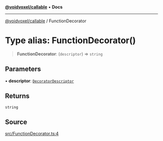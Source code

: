 [**@voidvoxel/callable**](../README.md) • **Docs**

***

[@voidvoxel/callable](../globals.md) / FunctionDecorator

# Type alias: FunctionDecorator()

> **FunctionDecorator**: (`descriptor`) => `string`

## Parameters

• **descriptor**: [`DecoratorDescriptor`](../interfaces/DecoratorDescriptor.md)

## Returns

`string`

## Source

[src/FunctionDecorator.ts:4](https://github.com/voidvoxel/callable/blob/247b40888981840a26a2e548986b74b6005d0f17/src/FunctionDecorator.ts#L4)
